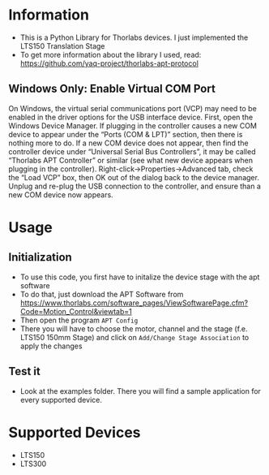 # Information
- This is a Python Library for Thorlabs devices. I just implemented the LTS150 Translation Stage
- To get more information about the library I used, read: https://github.com/yaq-project/thorlabs-apt-protocol

## Windows Only: Enable Virtual COM Port
On Windows, the virtual serial communications port (VCP) may need to be enabled in the driver options for the USB interface device. First, open the Windows Device Manager. If plugging in the controller causes a new COM device to appear under the “Ports (COM & LPT)” section, then there is nothing more to do. If a new COM device does not appear, then find the controller device under “Universal Serial Bus Controllers”, it may be called “Thorlabs APT Controller” or similar (see what new device appears when plugging in the controller). Right-click->Properties->Advanced tab, check the “Load VCP” box, then OK out of the dialog back to the device manager. Unplug and re-plug the USB connection to the controller, and ensure than a new COM device now appears.


# Usage
## Initialization
- To use this code, you first have to initalize the device stage with the apt software
- To do that, just download the APT Software from https://www.thorlabs.com/software_pages/ViewSoftwarePage.cfm?Code=Motion_Control&viewtab=1
- Then open the program `APT Config`
- There you will have to choose the motor, channel and the stage (f.e. LTS150 150mm Stage) and click on ``Add/Change Stage Association`` to apply the changes

## Test it
- Look at the examples folder. There you will find a sample application for every supported device.

# Supported Devices
- LTS150
- LTS300